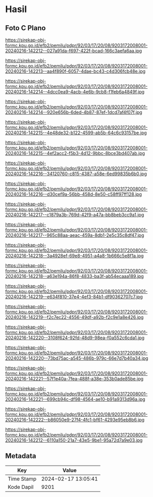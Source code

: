 # Hasil

## Foto C Plano

https://sirekap-obj-formc.kpu.go.id/efb2/pemilu/pdpr/92/03/17/20/08/9203172008001-20240216-142212--027a91da-f697-422f-bcad-166c3aefa6aa.jpg

https://sirekap-obj-formc.kpu.go.id/efb2/pemilu/pdpr/92/03/17/20/08/9203172008001-20240216-142213--aa4f890f-6057-4dae-bc43-c4d306fcb48e.jpg

https://sirekap-obj-formc.kpu.go.id/efb2/pemilu/pdpr/92/03/17/20/08/9203172008001-20240216-142214--4dcc0ea9-4acb-4e6b-9cb8-f1feb6a4849f.jpg

https://sirekap-obj-formc.kpu.go.id/efb2/pemilu/pdpr/92/03/17/20/08/9203172008001-20240216-142214--920e656b-6ded-4b87-87ef-1dcd7af4f07f.jpg

https://sirekap-obj-formc.kpu.go.id/efb2/pemilu/pdpr/92/03/17/20/08/9203172008001-20240216-142215--4e48de32-b122-4599-ab5b-64c6c93157be.jpg

https://sirekap-obj-formc.kpu.go.id/efb2/pemilu/pdpr/92/03/17/20/08/9203172008001-20240216-142215--4ef2acc2-f5b3-4d12-9bbc-8bce3bd407ab.jpg

https://sirekap-obj-formc.kpu.go.id/efb2/pemilu/pdpr/92/03/17/20/08/9203172008001-20240216-142216--34120760-c815-4387-a58e-6ed99835b6b0.jpg

https://sirekap-obj-formc.kpu.go.id/efb2/pemilu/pdpr/92/03/17/20/08/9203172008001-20240216-142216--d30cef9a-56bb-458d-8e50-c58ff97ff128.jpg

https://sirekap-obj-formc.kpu.go.id/efb2/pemilu/pdpr/92/03/17/20/08/9203172008001-20240216-142217--c1879a3b-769d-42f9-a47a-bb8beb3cc9a1.jpg

https://sirekap-obj-formc.kpu.go.id/efb2/pemilu/pdpr/92/03/17/20/08/9203172008001-20240216-142217--965c88aa-aeac-459a-8db1-2e5c35c8df47.jpg

https://sirekap-obj-formc.kpu.go.id/efb2/pemilu/pdpr/92/03/17/20/08/9203172008001-20240216-142218--3a4928ef-69e8-4951-a4a8-1b666c5e8f1a.jpg

https://sirekap-obj-formc.kpu.go.id/efb2/pemilu/pdpr/92/03/17/20/08/9203172008001-20240216-142218--a63e194a-86f8-4833-ba3f-ab54ecaaa189.jpg

https://sirekap-obj-formc.kpu.go.id/efb2/pemilu/pdpr/92/03/17/20/08/9203172008001-20240216-142219--e634f810-37e4-4ef3-84b1-df90362707c7.jpg

https://sirekap-obj-formc.kpu.go.id/efb2/pemilu/pdpr/92/03/17/20/08/9203172008001-20240216-142219--f2c7ec22-4556-49df-a92b-f2c9e1a8e426.jpg

https://sirekap-obj-formc.kpu.go.id/efb2/pemilu/pdpr/92/03/17/20/08/9203172008001-20240216-142220--3108f624-92fd-48d9-98ea-f0a552c6cda1.jpg

https://sirekap-obj-formc.kpu.go.id/efb2/pemilu/pdpr/92/03/17/20/08/9203172008001-20240216-142220--73bd75ac-a545-486b-979c-66e7d7b40a34.jpg

https://sirekap-obj-formc.kpu.go.id/efb2/pemilu/pdpr/92/03/17/20/08/9203172008001-20240216-142221--57f1e40a-7fea-488f-a38e-353b0ade85be.jpg

https://sirekap-obj-formc.kpu.go.id/efb2/pemilu/pdpr/92/03/17/20/08/9203172008001-20240216-142221--699cb94c-df98-4564-ae10-b91a9313d96a.jpg

https://sirekap-obj-formc.kpu.go.id/efb2/pemilu/pdpr/92/03/17/20/08/9203172008001-20240216-142222--b86050e9-27f4-4fc1-bf61-4293e95eb8b6.jpg

https://sirekap-obj-formc.kpu.go.id/efb2/pemilu/pdpr/92/03/17/20/08/9203172008001-20240216-142212--6110a150-21a7-43e5-9be1-95a72d7a9e03.jpg


## Metadata

| Key        | Value               |
| ---------- | ------------------- |
| Time Stamp | 2024-02-17 13:05:41 |
| Kode Dapil | 9201                |



